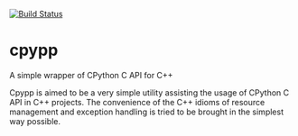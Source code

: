 [![Build Status](https://circleci.com/gh/tschijnmo/cpypp.svg?style=shield)](https://circleci.com/gh/tschijnmo/cpypp)

# cpypp

A simple wrapper of CPython C API for C++

Cpypp is aimed to be a very simple utility assisting the usage of CPython C API
in C++ projects.  The convenience of the C++ idioms of resource management and
exception handling is tried to be brought in the simplest way possible.

